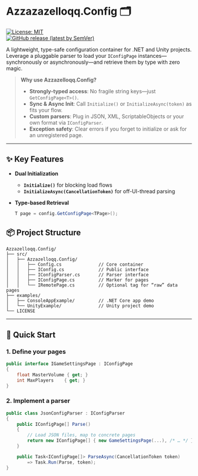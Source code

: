 # Azzazazelloqq.Config 🗂️

[![License: MIT](https://img.shields.io/badge/License-MIT-yellow.svg?style=flat-square)](LICENSE)  
[![GitHub release (latest by SemVer)](https://img.shields.io/github/release/Azzazelloqq/Config.svg?style=flat-square&cacheSeconds=86400)](https://github.com/Azzazelloqq/Config/releases)

A lightweight, type-safe configuration container for .NET and Unity projects.  
Leverage a pluggable parser to load your `IConfigPage` instances—synchronously or asynchronously—and retrieve them by type with zero magic.

> **Why use Azzazelloqq.Config?**  
> - **Strongly-typed access**: No fragile string keys—just `GetConfigPage<T>()`.  
> - **Sync & Async Init**: Call `Initialize()` or `InitializeAsync(token)` as fits your flow.  
> - **Custom parsers**: Plug in JSON, XML, ScriptableObjects or your own format via `IConfigParser`.  
> - **Exception safety**: Clear errors if you forget to initialize or ask for an unregistered page.

---

## ✨ Key Features

- **Dual Initialization**  
  - **`Initialize()`** for blocking load flows  
  - **`InitializeAsync(CancellationToken)`** for off-UI-thread parsing  

- **Type-based Retrieval**  
  ```csharp
  T page = config.GetConfigPage<TPage>();

## 📦 Project Structure

```plaintext
Azzazelloqq.Config/
├── src/
│   ├── Azzazelloqq.Config/
│   │   ├── Config.cs              // Core container
│   │   ├── IConfig.cs             // Public interface
│   │   ├── IConfigParser.cs       // Parser interface
│   │   ├── IConfigPage.cs         // Marker for pages
│   │   └── IRemotePage.cs         // Optional tag for “raw” data pages
├── examples/
│   ├── ConsoleAppExample/         // .NET Core app demo
│   └── UnityExample/              // Unity project demo
└── LICENSE
```
---

## 🚀 Quick Start

### 1. Define your pages
```csharp
public interface IGameSettingsPage : IConfigPage
{
    float MasterVolume { get; }
    int MaxPlayers    { get; }
}
```
### 2. Implement a parser
```csharp
public class JsonConfigParser : IConfigParser
{
    public IConfigPage[] Parse()
    {
        // Load JSON files, map to concrete pages
        return new IConfigPage[] { new GameSettingsPage(...), /* … */ };
    }

    public Task<IConfigPage[]> ParseAsync(CancellationToken token)
        => Task.Run(Parse, token);
}
```
